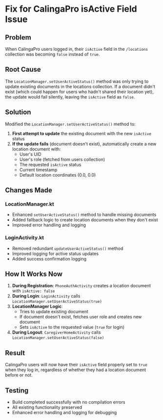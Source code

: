 # Fix for CalingaPro isActive Field Issue

## Problem
When CalingaPro users logged in, their `isActive` field in the `/locations` collection was becoming `false` instead of `true`.

## Root Cause
The `LocationManager.setUserActiveStatus()` method was only trying to update existing documents in the locations collection. If a document didn't exist (which could happen for users who hadn't shared their location yet), the update would fail silently, leaving the `isActive` field as `false`.

## Solution
Modified the `LocationManager.setUserActiveStatus()` method to:

1. **First attempt to update** the existing document with the new `isActive` status
2. **If the update fails** (document doesn't exist), automatically create a new location document with:
   - User's UID
   - User's role (fetched from users collection)
   - The requested `isActive` status
   - Current timestamp
   - Default location coordinates (0.0, 0.0)

## Changes Made

### LocationManager.kt
- Enhanced `setUserActiveStatus()` method to handle missing documents
- Added fallback logic to create location documents when they don't exist
- Improved error handling and logging

### LoginActivity.kt
- Removed redundant `updateUserActiveStatus()` method
- Improved logging for active status updates
- Added success confirmation logging

## How It Works Now

1. **During Registration**: `PhoneAuthActivity` creates a location document with `isActive: false`
2. **During Login**: `LoginActivity` calls `LocationManager.setUserActiveStatus(true)`
3. **LocationManager Logic**:
   - Tries to update existing document
   - If document doesn't exist, fetches user role and creates new document
   - Sets `isActive` to the requested value (`true` for login)
4. **During Logout**: `CaregiverHomeActivity` calls `LocationManager.setUserActiveStatus(false)`

## Result
CalingaPro users will now have their `isActive` field properly set to `true` when they log in, regardless of whether they had a location document before or not.

## Testing
- Build completed successfully with no compilation errors
- All existing functionality preserved
- Enhanced error handling and logging for debugging
